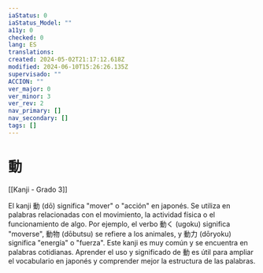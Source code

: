 ```yaml
---
iaStatus: 0
iaStatus_Model: ""
a11y: 0
checked: 0
lang: ES
translations: 
created: 2024-05-02T21:17:12.618Z
modified: 2024-06-10T15:26:26.135Z
supervisado: ""
ACCION: ""
ver_major: 0
ver_minor: 3
ver_rev: 2
nav_primary: []
nav_secondary: []
tags: []
---
```

# 動

[[Kanji - Grado 3]]

El kanji 動 (dō) significa "mover" o "acción" en japonés. Se utiliza en palabras relacionadas con el movimiento, la actividad física o el funcionamiento de algo. Por ejemplo, el verbo 動く (ugoku) significa "moverse", 動物 (dōbutsu) se refiere a los animales, y 動力 (dōryoku) significa "energía" o "fuerza". Este kanji es muy común y se encuentra en palabras cotidianas. Aprender el uso y significado de 動 es útil para ampliar el vocabulario en japonés y comprender mejor la estructura de las palabras.
